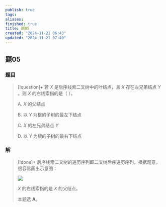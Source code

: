 ```yaml
---
publish: true
tags: 
aliases: 
finished: true
title: 题05
created: "2024-11-21 06:43"
updated: "2024-11-21 07:40"
---
```

## 题05
### 题目
> [!question]+
> 若 $X$ 是后序线索二叉树中的叶结点，且 $X$ 存在左兄弟结点 $Y$ 。则 $X$ 的右线索指的是（ ）。
> 
> A. $X$ 的父结点
> 
> B. 以 $Y$ 为根的子树的最左下结点
> 
> C. $X$ 的左兄弟结点 $Y$
> 
> D. 以 $Y$ 为根的子树的最右下结点
### 解
> [!done]+
> 后序线索二叉树的遍历序列即二叉树后序遍历序列，根据题意，很容易画出示意图：
> 
> ![](https://picx.zhimg.com/v2-f97c5b8b68b4d71a7435bd18f00848e7_1440w.jpg)
> 
> $X$ 的右线索指的是 $X$ 的父结点。
> 
> 本题选 **A**。